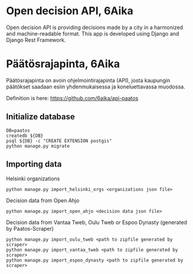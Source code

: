 # Open decision API, 6Aika
Open decision API is providing decisions made by a city in a harmonized and machine-readable format.
This app is developed using Django and Django Rest Framework.

# Päätösrajapinta, 6Aika
Päätösrajapinta on avoin ohjelmointirajapinta (API), josta kaupungin päätökset saadaan esiin yhdenmukaisessa ja koneluettavassa muodossa.

Definition is here: https://github.com/6aika/api-paatos

## Initialize database
```
DB=paatos
createdb ${DB}
psql ${DB} -c "CREATE EXTENSION postgis"
python manage.py migrate
```
  
## Importing data

Helsinki organizations
```
python manage.py import_helsinki_orgs <organizations json file>
```

Decision data from Open Ahjo
```
python manage.py import_open_ahjo <decision data json file>
```

Decision data from Vantaa Tweb, Oulu Tweb or Espoo Dynasty (generated by Paatos-Scraper)
```
python manage.py import_oulu_tweb <path to zipfile generated by scraper>
python manage.py import_vantaa_tweb <path to zipfile generated by scraper>
python manage.py import_espoo_dynasty <path to zipfile generated by scraper>
```
